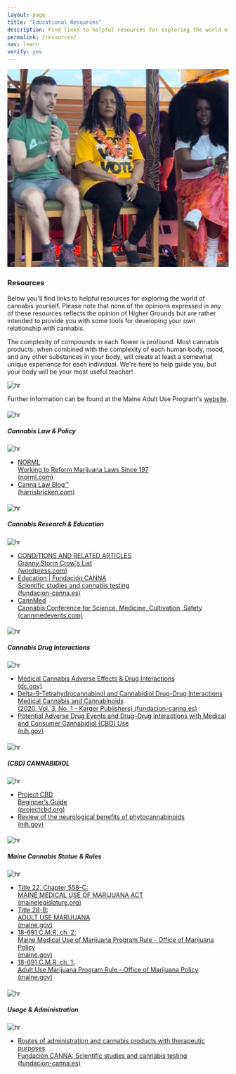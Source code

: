 ```yaml
---
layout: page
title: "Educational Resources"
description: Find links to helpful resources for exploring the world of cannabis yourself. Please note that none of the opinions expressed in any of these resources reflects the opinion of Higher Grounds but are rather intended to provide you with some tools for developing your own relationship with cannabis.
permalink: /resources/
nav: learn
verify: yes
---
```

<div class="container-fluid pt-md-0 py-sm-0 g-0">
    <div class="row g-0">
        <div class="col-sm-12 col-md-6">
            <img src="/assets/img/photos/about/mark-speaking.jpg" alt="mark" class="img-fluid mb-4 animate__animated animate__fadeIn">
        </div>
        <div class="col-sm-12 col-md-6 animate__animated animate__fadeIn pt-4 px-5">
            <h3 class="text-uppercase text-center fw-bold mt-4 mb-4">Resources</h3>
            <p>Below you'll find links to helpful resources for exploring the world of cannabis yourself. Please note that none of the opinions expressed in any of these resources reflects the opinion of Higher Grounds but are rather intended to provide you with some tools for developing your own relationship with cannabis.</p>
            <p>The complexity of compounds in each flower is profound. Most cannabis products, when combined with the complexity of each human body, mood, and any other substances in your body, will create at least a somewhat unique experience for each individual. We're here to help guide you, but your body will be your most useful teacher!</p>
            <div class="row text-center">
                <div class="col">
                    <img src="/assets/img/hr-line.png" alt="hr" class="py-4 pt-4 pb-5 img-fluid hr d-none d-sm-block">
                    <p>Further information can be found at the Maine Adult Use Program's <a href="https://www.maine.gov/dafs/ocp/adult-use" target="_blank" alt="Maine Adult Use Program">website</a>.</p>
                </div>
            </div>
        </div>
    </div>
</div>
<div class="container-fluid g-0 p-5">
    <div class="row p-3 text-green mb-5">
        <div class="col-sm-12 col-md-4 mb-5 scrolling">
            <div class="text-center">
            <h4 class="text-red"><i class="fa-solid fa-gavel"></i></h4>
            <img src="/assets/img/hr.png" alt="hr" class="pb-4 img-fluid">
            <h5 class="text-uppercase pb-2 text-red"><span class="fw-light">Cannabis</span> Law <span class="fw-light">&</span> Policy</h5>
            <img src="/assets/img/hr-line.png" alt="hr" class="pt-1 mb-5 img-fluid">
            </div>
            <ul>
                <li><a href="https://norml.org/" target="_blank" alt="NORML"><span class="fw-bold">NORML</span><br>
                Working to Reform Marijuana Laws Since 197<br>
                <span class="fst-italic">(norml.com)</span></a></li>
                <li><a href="https://harrisbricken.com/cannalawblog/page/2/" target="_blank" alt="Canna Law Blog"><span class="fw-bold">Canna Law Blog</span>&#8482;<br>
                <span class="fst-italic">(harrisbricken.com)</span></a></li>
            </ul>
        </div>
        <div class="col-sm-12 col-md-4 scrolling">
            <div class="text-center">
            <h4 class="text-red"><i class="fa-solid fa-graduation-cap"></i></h4>
            <img src="/assets/img/hr.png" alt="hr" class="pb-4 img-fluid">
            <h5 class="text-uppercase pb-2 text-red"><span class="fw-light">Cannabis</span> Research <span class="fw-light">&</span> Education</h5>
            <img src="/assets/img/hr-line.png" alt="hr" class="pt-1 mb-5 img-fluid">
            </div>
            <ul>
                <li><a href="https://grannystormcrowslist.wordpress.com/the-list/conditions-and-related-articles-2010-2015/" target="_blank" alt="Granny Storm Crows List"><span class="fw-bold">CONDITIONS AND RELATED ARTICLES</span><br>
                Granny Storm Crow's List<br>
                <span class="fst-italic">(wordpress.com)</span></a></li>
                <li><a href="https://www.fundacion-canna.es/en/education" target="_blank" alt="Fundación CANNA"><span class="fw-bold">Education | Fundación CANNA</span><br>
                Scientific studies and cannabis testing<br>
                <span class="fst-italic">(fundacion-canna.es)</span></a></li>
                <li><a href="https://cannmedevents.com/cannmed-video-archives/" target="_blank" alt="Fundación CANNA"><span class="fw-bold">CannMed</span><br>
                Cannabis Conference for Science, Medicine, Cultivation, Safety<br>
                <span class="fst-italic">(cannmedevents.com)</span></a></li>
            </ul>
        </div>
        <div class="col-sm-12 col-md-4 scrolling">
            <div class="text-center">
                <h4 class="text-red"><i class="fa-solid fa-capsules"></i></h4>
                <img src="/assets/img/hr.png" alt="hr" class="pb-4 img-fluid hr">
                <h5 class="text-uppercase pb-2 text-red text-center"><span class="fw-light"> Cannabis</span> Drug Interactions</h5>
                <img src="/assets/img/hr-line.png" alt="hr" class="pt-1 mb-5 img-fluid hr">
            </div>
                <ul>
                    <li><a href="https://doh.dc.gov/sites/default/files/dc/sites/doh/publication/attachments/Medical%20Cannabis%20Adverse%20Effects%20and%20Drug%20Interactions_0.pdf" target="_blank" alt="Medical Cannabis Adverse Effects & Drug Interactions"><span class="fw-bold">Medical Cannabis Adverse Effects & Drug Interactions</span><br>
                    <span class="fst-italic">(dc.gov)</span></a></li>
                    <li><a href="https://www.fundacion-canna.es/en/education" target="_blank" alt="Fundación CANNA"><span class="fw-bold">Delta-9-Tetrahydrocannabinol and Cannabidiol Drug-Drug Interactions</span><br>Medical Cannabis and Cannabinoids<br>(2020, Vol. 3, No. 1 - Karger Publishers)
                    <span class="fst-italic">(fundacion-canna.es)</span></a></li>
                    <li><a href="https://pmc.ncbi.nlm.nih.gov/articles/PMC6678684/" target="_blank" alt="NIH.GOV"><span class="fw-bold">Potential Adverse Drug Events and Drug–Drug Interactions with Medical and Consumer Cannabidiol (CBD) Use</span><br>
                    <span class="fst-italic">(nih.gov)</span></a></li>
                </ul>
        </div>
    </div>
    <div class="row p-3 text-green">
        <div class="col-sm-12 col-md-4 mb-5 scrolling">
            <div class="text-center">
            <h4 class="text-red"><i class="fa-brands fa-pagelines"></i></h4>
            <img src="/assets/img/hr.png" alt="hr" class="pb-4 img-fluid">
            <h5 class="text-uppercase pb-2 text-red"><span class="fw-light">(CBD)</span> CANNABIDIOL</h5>
            <img src="/assets/img/hr-line.png" alt="hr" class="pt-1 mb-5 img-fluid">
            </div>
            <ul>
                <li><a href="https://www.projectcbd.org/guidance/get-started" target="_blank" alt="Project CBD"><span class="fw-bold">Project CBD</span><br>
                Beginner’s Guide<br>
                <span class="fst-italic">(projectcbd.org)</span></a></li>
                <li><a href="https://www.ncbi.nlm.nih.gov/pmc/articles/PMC5938896/" target="_blank" alt="Canna Law Blog"><span class="fw-bold">Review of the neurological benefits of phytocannabinoids</span><br>
                <span class="fst-italic">(nih.gov)</span></a></li>
            </ul>
        </div>
        <div class="col-sm-12 col-md-4 scrolling">
            <div class="text-center">
            <h4 class="text-red"><i class="fa-solid fa-receipt"></i></h4>
            <img src="/assets/img/hr.png" alt="hr" class="pb-4 img-fluid">
            <h5 class="text-uppercase pb-2 text-red"><span class="fw-light">Maine Cannabis</span> Statue <span class="fw-light">&</span> Rules</h5>
            <img src="/assets/img/hr-line.png" alt="hr" class="pt-1 mb-5 img-fluid">
            </div>
            <ul>
                <li><a href="https://mainelegislature.org/legis/statutes/22/title22ch558-Csec0.html" target="_blank" alt="Title 22, Chapter 558-C"><span class="fw-normal">Title 22, Chapter 558-C:</span><br>
                <span class="fw-bold">MAINE MEDICAL USE OF MARIJUANA ACT</span><br>
                <span class="fst-italic">(mainelegislature.org)</span></a></li>
                <li><a href="https://legislature.maine.gov/statutes/28-B/title28-Bch0sec0.html" target="_blank" alt="Title 28-B"><span class="fw-normal">Title 28-B:</span><br>
                <span class="fw-bold"> ADULT USE MARIJUANA</span><br>
                <span class="fst-italic">(maine.gov)</span></a></li>
                <li><a href="https://www.maine.gov/dafs/ocp/medical-use/rules-statutes/18-691-C.M.R.-ch.-2" target="_blank" alt="18-691 C.M.R. ch. 2"><span class="fw-normal">18-691 C.M.R. ch. 2:</span><br>
                <span class="fw-bold"> Maine Medical Use of Marijuana Program Rule - Office of Marijuana Policy</span><br>
                <span class="fst-italic">(maine.gov)</span></a></li>
                <li><a href="https://www.maine.gov/dafs/omp/adult-use/rules-statutes/18-691-C.M.R.-ch.-1" target="_blank" alt="18-691 C.M.R. ch. 1"><span class="fw-normal">18-691 C.M.R. ch. 1:</span><br>
                <span class="fw-bold"> Adult Use Marijuana Program Rule - Office of Marijuana Policy</span><br>
                <span class="fst-italic">(maine.gov)</span></a></li>
            </ul>
        </div>
        <div class="col-sm-12 col-md-4 scrolling">
            <div class="text-center">
                <h4 class="text-red"><i class="fa-solid fa-prescription-bottle-medical"></i></h4>
                <img src="/assets/img/hr.png" alt="hr" class="pb-4 img-fluid hr">
                <h5 class="text-uppercase pb-2 text-center text-red">Usage <span class="fw-light">&</span> Administration</h5>
                <img src="/assets/img/hr-line.png" alt="hr" class="pt-1 mb-5 img-fluid hr">
            </div>
                <ul>
                    <li><a href="https://www.fundacion-canna.es/en/routes-administration-and-cannabis-products-therapeutic-purposes" target="_blank" alt="Routes of administration and cannabis products with therapeutic purposes"><span class="fw-bold">Routes of administration and cannabis products with therapeutic purposes</span><br>Fundación CANNA: Scientific studies and cannabis testing<br>
                    <span class="fst-italic">(fundacion-canna.es)</span></a></li>
                </ul>
        </div>
    </div>
</div>
